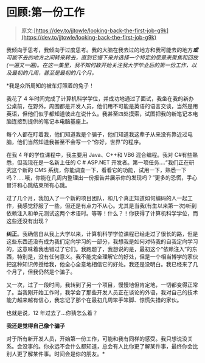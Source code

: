 # 回顾:第一份工作

> 原文:[https://dev.to/jjtowle/looking-back-the-first-job-g9k](https://dev.to/jjtowle/looking-back-the-first-job-g9k)

我倾向于思考，我倾向于过度思考。我的大脑在我去过的地方和我可能去的地方***或** *可能不去的地方*之间转来转去，直到它慢下来并选择一个特定的愿景来聚焦和回放(一遍又一遍)。在这一集里，我不知何故开始关注我大学毕业后的第一份工作，以及最初的几周，甚至是最初的几个月。*

 *我是众所周知的被车灯照着的兔子！

我花了 4 年时间完成了计算机科学学位，并成功地通过了面试，我坐在我的新办公桌前，在野外，周围都是开发人员，他们用不可能是英语的语言交谈，当然是用英语，但他们似乎都知道彼此在说什么。我甚至四处摸索，试图把我的新笔记本电脑连接到提供的笔记本电脑基座上。

每个人都在盯着我，他们知道我是个骗子，他们知道我这辈子从来没有靠近过电脑，他们当然知道我甚至不会写一个“你好，世界”的程序。

在我 4 年的学位课程中，我主要用 Java、C++和 VB6 混合编程。我对 C#有些熟悉，但我现在是一名新上任的 C # ASP.NET 开发者。第一项任务....“我们正在研究这个新的 CMS 系统，你能调查一下，看看它的功能，试用一下，熟悉一下吗？.....哦，你能在几周内整理出一份报告并展示你的发现吗？”更多的恐慌，手心冒汗和心跳结束所有心跳。

过了几个月，我加入了一个新的项目团队，和几个真正知道如何编码的人一起工作，我感觉舒服了一些，但还是有点力不从心。尤其是当我(有生以来第一次)听到依赖注入和单元测试这两个术语时。等等！什么？！你获得了计算机科学学位，而这些还没有出现？

**纠正**。我确信自从我上大学以来，计算机科学学位课程已经走过了很长的路，但是这些东西还没有成为我们定向学习的一部分，我想我是如何对待我的自我定向学习的，这意味着我也错过了它们。我跑题了，我想说的是，最初这个“依赖注入”的东西，特别是，没有任何意义。我不能完全理解它的好处，但是一个相当博学的家伙把这种知识传授给我，他全心全意地相信它的好处。我还是没明白。我已经来了几个月了，但我仍然是个骗子。

又一次，过了一段时间，我转到了另一个项目，慢慢地但肯定地，一切都变得正常了。当我刚开始工作时，我学会了那些开发人员正在谈论的外语，我对自己的技术能力越来越有信心，我忘记了那个在最初几周笨手笨脚、惊慌失措的家伙。

也就是说，12 年过去了...你猜怎么着？

**我还是觉得自己像个骗子**

对于所有新开发人员，开始第一份工作，可能和我有同样的感受。我只想说没关系。会没事的。你永远不会什么都知道，总会有人比你更了解某件事，最终你会比别人更了解某件事。时间会是你的朋友。*